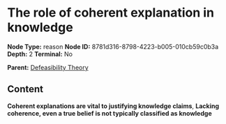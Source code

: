 # The role of coherent explanation in knowledge

**Node Type:** reason
**Node ID:** 8781d316-8798-4223-b005-010cb59c0b3a
**Depth:** 2
**Terminal:** No

**Parent:** [Defeasibility Theory](defeasibility-theory.md)

## Content

**Coherent explanations are vital to justifying knowledge claims**, **Lacking coherence, even a true belief is not typically classified as knowledge**
